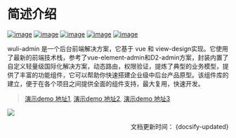 # 简述介绍

[![image](https://img.shields.io/badge/vue-2.6.6-brightgreen.svg)](https://github.com/vuejs/vue)
[![image](https://img.shields.io/badge/vue--router-3.0.1-brightgreen.svg)](https://github.com/vuejs/vue-router)
[![image](https://img.shields.io/badge/vuex-3.0.1-brightgreen.svg)](https://github.com/vuejs/vuex)
[![image](https://img.shields.io/badge/vue--cli-3.x-brightgreen.svg)](https://cli.vuejs.org/zh/)
[![image](https://img.shields.io/badge/view--design-4.0.0-brightgreen)](https://github.com/view-design/ViewUI)

wuli-admin 是一个后台前端解决方案，它基于 vue 和 view-design实现。它使用了最新的前端技术栈，参考了vue-element-admin和D2-admin方案，封装内置了自定义轻量级国际化解决方案，动态路由，权限验证，提炼了典型的业务模型，提供了丰富的功能组件，它可以帮助你快速搭建企业级中后台产品原型。该组件库的建立，便于在各个项目之间提供全面的组件支持，最大复用，快速开发。


> [演示demo 地址1](http://wuli.sonw.cn), [演示demo 地址2](https://aaron52077.github.io/vue-iview-dev/), [演示demo 地址3](http://112.124.28.207/prod-dist/)

![](../../assets/index.jpg)
<div align = right>文档更新时间： {docsify-updated}</div>